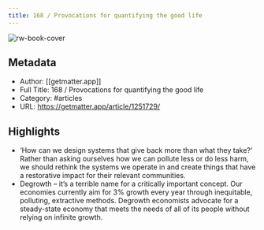 ```yaml
---
title: 168 / Provocations for quantifying the good life
---
```

![rw-book-cover](https://readwise-assets.s3.amazonaws.com/static/images/article0.00998d930354.png)

## Metadata
- Author: [[getmatter.app]]
- Full Title: 168 / Provocations for quantifying the good life
- Category: #articles
- URL: https://getmatter.app/article/1251729/

## Highlights
- ‘How can we design systems that give back more than what they take?’ Rather than asking ourselves how we can pollute less or do less harm, we should rethink the systems we operate in and create things that have a restorative impact for their relevant communities.
- Degrowth – it’s a terrible name for a critically important concept. Our economies currently aim for 3% growth every year through inequitable, polluting, extractive methods. Degrowth economists advocate for a steady-state economy that meets the needs of all of its people without relying on infinite growth.
